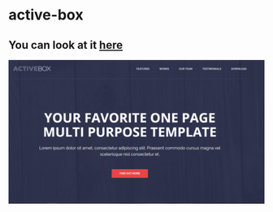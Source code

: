 # active-box

## You can look at it [here](https://illya-onyshchuk.github.io/active-box/)

![wabe](preview-1.png)
